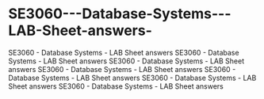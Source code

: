 # SE3060---Database-Systems---LAB-Sheet-answers-
SE3060 - Database Systems - LAB Sheet answers SE3060 - Database Systems - LAB Sheet answers SE3060 - Database Systems - LAB Sheet answers SE3060 - Database Systems - LAB Sheet answers SE3060 - Database Systems - LAB Sheet answers SE3060 - Database Systems - LAB Sheet answers SE3060 - Database Systems - LAB Sheet answers 
